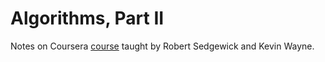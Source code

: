 # Algorithms, Part II


Notes on Coursera [course](https://www.coursera.org/learn/algorithms-part2) taught by Robert Sedgewick and Kevin Wayne.

